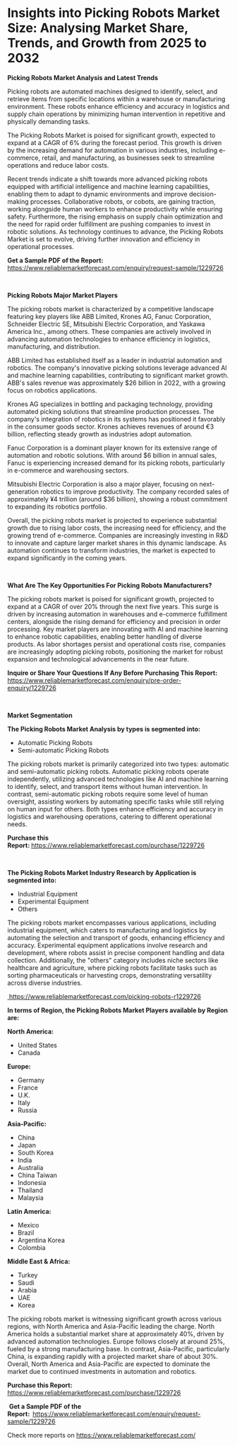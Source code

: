 <p><h1>Insights into Picking Robots Market Size: Analysing Market Share, Trends, and Growth from 2025 to 2032</h1></p><p><strong>Picking Robots Market Analysis and Latest Trends</strong></p>
<p><p>Picking robots are automated machines designed to identify, select, and retrieve items from specific locations within a warehouse or manufacturing environment. These robots enhance efficiency and accuracy in logistics and supply chain operations by minimizing human intervention in repetitive and physically demanding tasks. </p><p>The Picking Robots Market is poised for significant growth, expected to expand at a CAGR of 6% during the forecast period. This growth is driven by the increasing demand for automation in various industries, including e-commerce, retail, and manufacturing, as businesses seek to streamline operations and reduce labor costs. </p><p>Recent trends indicate a shift towards more advanced picking robots equipped with artificial intelligence and machine learning capabilities, enabling them to adapt to dynamic environments and improve decision-making processes. Collaborative robots, or cobots, are gaining traction, working alongside human workers to enhance productivity while ensuring safety. Furthermore, the rising emphasis on supply chain optimization and the need for rapid order fulfillment are pushing companies to invest in robotic solutions. As technology continues to advance, the Picking Robots Market is set to evolve, driving further innovation and efficiency in operational processes.</p></p>
<p><strong>Get a Sample PDF of the Report:&nbsp;</strong> <a href="https://www.reliablemarketforecast.com/enquiry/request-sample/1229726?utm_campaign=3069&utm_medium=2&utm_source=Github&utm_content=ia&utm_term=09042025&utm_id=picking-robots">https://www.reliablemarketforecast.com/enquiry/request-sample/1229726</a></p>
<p>&nbsp;</p>
<p><strong>Picking Robots Major Market Players</strong></p>
<p><p>The picking robots market is characterized by a competitive landscape featuring key players like ABB Limited, Krones AG, Fanuc Corporation, Schneider Electric SE, Mitsubishi Electric Corporation, and Yaskawa America Inc., among others. These companies are actively involved in advancing automation technologies to enhance efficiency in logistics, manufacturing, and distribution.</p><p>ABB Limited has established itself as a leader in industrial automation and robotics. The company's innovative picking solutions leverage advanced AI and machine learning capabilities, contributing to significant market growth. ABB's sales revenue was approximately $26 billion in 2022, with a growing focus on robotics applications.</p><p>Krones AG specializes in bottling and packaging technology, providing automated picking solutions that streamline production processes. The company's integration of robotics in its systems has positioned it favorably in the consumer goods sector. Krones achieves revenues of around €3 billion, reflecting steady growth as industries adopt automation.</p><p>Fanuc Corporation is a dominant player known for its extensive range of automation and robotic solutions. With around $6 billion in annual sales, Fanuc is experiencing increased demand for its picking robots, particularly in e-commerce and warehousing sectors.</p><p>Mitsubishi Electric Corporation is also a major player, focusing on next-generation robotics to improve productivity. The company recorded sales of approximately ¥4 trillion (around $36 billion), showing a robust commitment to expanding its robotics portfolio.</p><p>Overall, the picking robots market is projected to experience substantial growth due to rising labor costs, the increasing need for efficiency, and the growing trend of e-commerce. Companies are increasingly investing in R&D to innovate and capture larger market shares in this dynamic landscape. As automation continues to transform industries, the market is expected to expand significantly in the coming years.</p></p>
<p>&nbsp;</p>
<p><strong>What Are The Key Opportunities For Picking Robots Manufacturers?</strong></p>
<p><p>The picking robots market is poised for significant growth, projected to expand at a CAGR of over 20% through the next five years. This surge is driven by increasing automation in warehouses and e-commerce fulfillment centers, alongside the rising demand for efficiency and precision in order processing. Key market players are innovating with AI and machine learning to enhance robotic capabilities, enabling better handling of diverse products. As labor shortages persist and operational costs rise, companies are increasingly adopting picking robots, positioning the market for robust expansion and technological advancements in the near future.</p></p>
<p><strong>Inquire or Share Your Questions If Any Before Purchasing This Report:</strong> <a href="https://www.reliablemarketforecast.com/enquiry/pre-order-enquiry/1229726?utm_campaign=3069&utm_medium=2&utm_source=Github&utm_content=ia&utm_term=09042025&utm_id=picking-robots">https://www.reliablemarketforecast.com/enquiry/pre-order-enquiry/1229726</a></p>
<p>&nbsp;</p>
<p><strong>Market Segmentation</strong></p>
<p><strong>The Picking Robots Market Analysis by types is segmented into:</strong></p>
<p><ul><li>Automatic Picking Robots</li><li>Semi-automatic Picking Robots</li></ul></p>
<p><p>The picking robots market is primarily categorized into two types: automatic and semi-automatic picking robots. Automatic picking robots operate independently, utilizing advanced technologies like AI and machine learning to identify, select, and transport items without human intervention. In contrast, semi-automatic picking robots require some level of human oversight, assisting workers by automating specific tasks while still relying on human input for others. Both types enhance efficiency and accuracy in logistics and warehousing operations, catering to different operational needs.</p></p>
<p><strong>Purchase this Report:&nbsp;</strong><a href="https://www.reliablemarketforecast.com/purchase/1229726?utm_campaign=3069&utm_medium=2&utm_source=Github&utm_content=ia&utm_term=09042025&utm_id=picking-robots">https://www.reliablemarketforecast.com/purchase/1229726</a></p>
<p>&nbsp;</p>
<p><strong>The Picking Robots Market Industry Research by Application is segmented into:</strong></p>
<p><ul><li>Industrial Equipment</li><li>Experimental Equipment</li><li>Others</li></ul></p>
<p><p>The picking robots market encompasses various applications, including industrial equipment, which caters to manufacturing and logistics by automating the selection and transport of goods, enhancing efficiency and accuracy. Experimental equipment applications involve research and development, where robots assist in precise component handling and data collection. Additionally, the "others" category includes niche sectors like healthcare and agriculture, where picking robots facilitate tasks such as sorting pharmaceuticals or harvesting crops, demonstrating versatility across diverse industries.</p></p>
<p><a href="https://www.reliablemarketforecast.com/picking-robots-r1229726?utm_campaign=3069&utm_medium=2&utm_source=Github&utm_content=ia&utm_term=09042025&utm_id=picking-robots">&nbsp;https://www.reliablemarketforecast.com/picking-robots-r1229726</a></p>
<p><strong>In terms of Region, the Picking Robots Market Players available by Region are:</strong></p>
<p>
    <p> <strong> North America: </strong>
        <ul>
            <li>United States</li>
            <li>Canada</li>
        </ul>
        </p> 
    <p> <strong> Europe: </strong>
        <ul>
            <li>Germany</li>
            <li>France</li>
            <li>U.K.</li>
            <li>Italy</li>
            <li>Russia</li>
        </ul>
        </p> 
    <p> <strong> Asia-Pacific: </strong>
        <ul>
            <li>China</li>
            <li>Japan</li>
            <li>South Korea</li>
            <li>India</li>
            <li>Australia</li>
            <li>China Taiwan</li>
            <li>Indonesia</li>
            <li>Thailand</li>
            <li>Malaysia</li>
        </ul>
        </p> 
    <p> <strong> Latin America: </strong>
        <ul>
            <li>Mexico</li>
            <li>Brazil</li>
            <li>Argentina Korea</li>
            <li>Colombia</li>
        </ul>
        </p> 
    <p> <strong> Middle East & Africa: </strong>
        <ul>
            <li>Turkey</li>
            <li>Saudi</li>
            <li>Arabia</li>
            <li>UAE</li>
            <li>Korea</li>
        </ul>
    </p>
    </p>
<p><p>The picking robots market is witnessing significant growth across various regions, with North America and Asia-Pacific leading the charge. North America holds a substantial market share at approximately 40%, driven by advanced automation technologies. Europe follows closely at around 25%, fueled by a strong manufacturing base. In contrast, Asia-Pacific, particularly China, is expanding rapidly with a projected market share of about 30%. Overall, North America and Asia-Pacific are expected to dominate the market due to continued investments in automation and robotics.</p></p>
<p><strong>Purchase this Report: </strong><a href="https://www.reliablemarketforecast.com/purchase/1229726?utm_campaign=3069&utm_medium=2&utm_source=Github&utm_content=ia&utm_term=09042025&utm_id=picking-robots">https://www.reliablemarketforecast.com/purchase/1229726</a></p>
<p>&nbsp;<strong>Get a Sample PDF of the Report:&nbsp;&nbsp;</strong><a href="https://www.reliablemarketforecast.com/enquiry/request-sample/1229726?utm_campaign=3069&utm_medium=2&utm_source=Github&utm_content=ia&utm_term=09042025&utm_id=picking-robots">https://www.reliablemarketforecast.com/enquiry/request-sample/1229726</a></p>
<p><strong></strong></p>
<p>Check more reports on <a href="https://www.reliablemarketforecast.com/?utm_campaign=3069&utm_medium=2&utm_source=Github&utm_content=ia&utm_term=09042025&utm_id=picking-robots">https://www.reliablemarketforecast.com/</a></p>